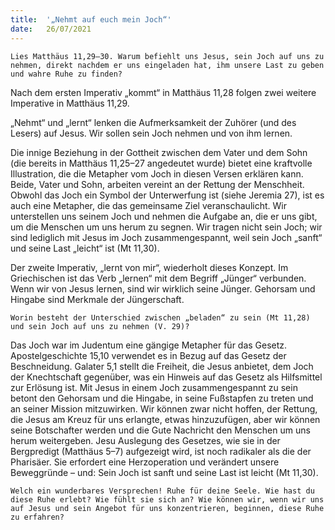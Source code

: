 ```yaml
---
title:  '„Nehmt auf euch mein Joch“'
date:   26/07/2021
---
```


`Lies Matthäus 11,29–30. Warum befiehlt uns Jesus, sein Joch auf uns zu nehmen, direkt nachdem er uns eingeladen hat, ihm unsere Last zu geben und wahre Ruhe zu finden?`

Nach dem ersten Imperativ „kommt“ in Matthäus 11,28 folgen zwei weitere Imperative in Matthäus 11,29.

„Nehmt“ und „lernt“ lenken die Aufmerksamkeit der Zuhörer (und des Lesers) auf Jesus. Wir sollen sein Joch nehmen und von ihm lernen.

Die innige Beziehung in der Gottheit zwischen dem Vater und dem Sohn (die bereits in Matthäus 11,25–27 angedeutet wurde) bietet eine kraftvolle Illustration, die die Metapher vom Joch in diesen Versen erklären kann. Beide, Vater und Sohn, arbeiten vereint an der Rettung der Menschheit. Obwohl das Joch ein Symbol der Unterwerfung ist (siehe Jeremia 27), ist es auch eine Metapher, die das gemeinsame Ziel veranschaulicht. Wir unterstellen uns seinem Joch und nehmen die Aufgabe an, die er uns gibt, um die Menschen um uns herum zu segnen. Wir tragen nicht sein Joch; wir sind lediglich mit Jesus im Joch zusammengespannt, weil sein Joch „sanft“ und seine Last „leicht“ ist (Mt 11,30).

Der zweite Imperativ, „lernt von mir“, wiederholt dieses Konzept. Im Griechischen ist das Verb „lernen“ mit dem Begriff „Jünger“ verbunden. Wenn wir von Jesus lernen, sind wir wirklich seine Jünger. Gehorsam und Hingabe sind Merkmale der Jüngerschaft.

`Worin besteht der Unterschied zwischen „beladen“ zu sein (Mt 11,28) und sein Joch auf uns zu nehmen (V. 29)?`

Das Joch war im Judentum eine gängige Metapher für das Gesetz. Apostelgeschichte 15,10 verwendet es in Bezug auf das Gesetz der Beschneidung. Galater 5,1 stellt die Freiheit, die Jesus anbietet, dem Joch der Knechtschaft gegenüber, was ein Hinweis auf das Gesetz als Hilfsmittel zur Erlösung ist. Mit Jesus in einem Joch zusammengespannt zu sein betont den Gehorsam und die Hingabe, in seine Fußstapfen zu treten und an seiner Mission mitzuwirken. Wir können zwar nicht hoffen, der Rettung, die Jesus am Kreuz für uns erlangte, etwas hinzuzufügen, aber wir können seine Botschafter werden und die Gute Nachricht den Menschen um uns herum weitergeben. Jesu Auslegung des Gesetzes, wie sie in der Bergpredigt (Matthäus 5–7) aufgezeigt wird, ist noch radikaler als die der Pharisäer. Sie erfordert eine Herzoperation und verändert unsere Beweggründe – und: Sein Joch ist sanft und seine Last ist leicht (Mt 11,30).

`Welch ein wunderbares Versprechen! Ruhe für deine Seele. Wie hast du diese Ruhe erlebt? Wie fühlt sie sich an? Wie können wir, wenn wir uns auf Jesus und sein Angebot für uns konzentrieren, beginnen, diese Ruhe zu erfahren?`